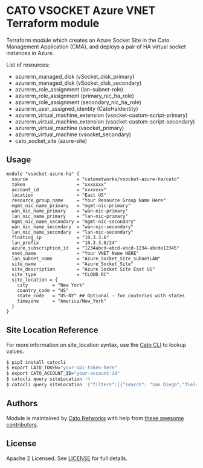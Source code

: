 # CATO VSOCKET Azure VNET Terraform module

Terraform module which creates an Azure Socket Site in the Cato Management Application (CMA), and deploys a pair of HA virtual socket instances in Azure.

List of resources:
- azurerm_managed_disk (vSocket_disk_primary)
- azurerm_managed_disk (vSocket_disk_secondary)
- azurerm_role_assignment (lan-subnet-role)
- azurerm_role_assignment (primary_nic_ha_role)
- azurerm_role_assignment (secondary_nic_ha_role)
- azurerm_user_assigned_identity (CatoHaIdentity)
- azurerm_virtual_machine_extension (vsocket-custom-script-primary)
- azurerm_virtual_machine_extension (vsocket-custom-script-secondary)
- azurerm_virtual_machine (vsocket_primary)
- azurerm_virtual_machine (vsocket_secondary)
- cato_socket_site (azure-site)


## Usage

```hcl
module "vsocket-azure-ha" {
  source                  = "catonetworks/vsocket-azure-ha/cato"
  token                   = "xxxxxxx"
  account_id              = "xxxxxxx"
  location                = "East US"
  resource_group_name     = "Your Resource Group Name Here"
  mgmt_nic_name_primary   = "mgmt-nic-primary"
  wan_nic_name_primary    = "wan-nic-primary"
  lan_nic_name_primary    = "lan-nic-primary"
  mgmt_nic_name_secondary = "mgmt-nic-secondary"
  wan_nic_name_secondary  = "wan-nic-secondary"
  lan_nic_name_secondary  = "lan-nic-secondary"
  floating_ip             = "10.3.3.6"
  lan_prefix              = "10.3.3.0/24"
  azure_subscription_id   = "1234abcd-abcd-abcd-1234-abcde12345"
  vnet_name               = "Your VNET Name HERE"
  lan_subnet_name         = "Azure_Socket_Site_subnetLAN"
  site_name               = "Azure_Socket_Site"
  site_description        = "Azure Socket Site East US"
  site_type               = "CLOUD_DC"
  site_location = {
    city         = "New York"
    country_code = "US"
    state_code   = "US-NY" ## Optional - for coutnries with states
    timezone     = "America/New_York"
  }
}
```

## Site Location Reference

For more information on site_location syntax, use the [Cato CLI](https://github.com/catonetworks/cato-cli) to lookup values.

```bash
$ pip3 install catocli
$ export CATO_TOKEN="your-api-token-here"
$ export CATO_ACCOUNT_ID="your-account-id"
$ catocli query siteLocation -h
$ catocli query siteLocation '{"filters":[{"search": "San Diego","field":"city","operation":"exact"}]}' -p
```

## Authors

Module is maintained by [Cato Networks](https://github.com/catonetworks) with help from [these awesome contributors](https://github.com/catonetworks/terraform-cato-vsocket-azure-ha/graphs/contributors).

## License

Apache 2 Licensed. See [LICENSE](https://github.com/catonetworks/terraform-cato-vsocket-azure-ha/tree/master/LICENSE) for full details.


